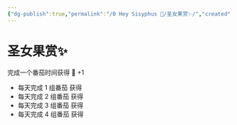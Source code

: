 ```yaml
---
{"dg-publish":true,"permalink":"/0 Hey Sisyphus 🤚/圣女果赏✨/","created":"2023-05-25T10:02:56.597+08:00","updated":"2023-05-25T16:02:52.928+08:00"}
---
```


# 圣女果赏✨

完成一个番茄时间获得 💎 +1

- 每天完成 1 组番茄 获得
- 每天完成 2 组番茄 获得
- 每天完成 3 组番茄 获得
- 每天完成 4 组番茄 获得